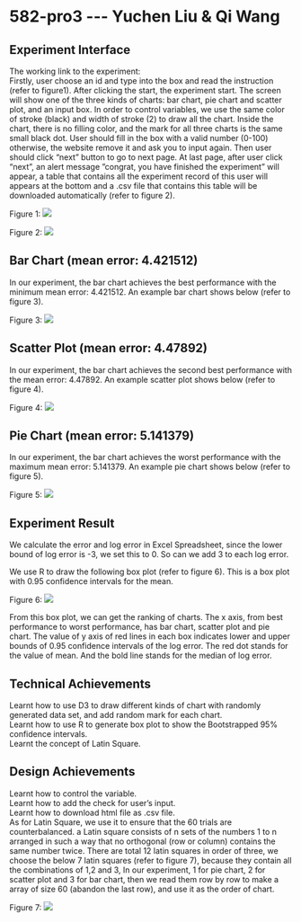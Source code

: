 # 582-pro3 --- Yuchen Liu & Qi Wang

## Experiment Interface  
The working link to the experiment:   
Firstly, user choose an id and type into the box and read the instruction (refer to figure1). After clicking the start, the experiment start. The screen will show one of the three kinds of charts: bar chart, pie chart and scatter plot, and an input box. In order to control variables, we use the same color of stroke (black) and width of stroke (2) to draw all the chart. Inside the chart, there is no filling color, and the mark for all three charts is the same small black dot. User should fill in the box with a valid number (0-100) otherwise, the website remove it and ask you to input again. Then user should click “next” button to go to next page. At last page, after user click “next”, an alert message ”congrat, you have finished the experiment” will appear, a table that contains all the experiment record of this user will appears at the bottom and a .csv file that contains this table will be downloaded automatically (refer to figure 2).  
  
Figure 1: ![](img/experiment-0.png)     
  
Figure 2: ![](img/resultPage.png)   
  
## Bar Chart (mean error: 4.421512)  
In our experiment, the bar chart achieves the best performance with the minimum mean error: 4.421512. An example bar chart shows below (refer to figure 3).  
  
Figure 3: ![](img/experiment-2.png)  
  
## Scatter Plot (mean error: 4.47892)  
In our experiment, the bar chart achieves the second best performance with the mean error: 4.47892. An example scatter plot shows below (refer to figure 4).  
  
Figure 4: ![](img/experiment-3.png) 
  
## Pie Chart (mean error:  5.141379)
In our experiment, the bar chart achieves the worst performance with the maximum mean error: 5.141379. An example pie chart shows below (refer to figure 5).  
  
Figure 5: ![](img/experiment-1.png)  
  
## Experiment Result  
We calculate the error and log error in Excel Spreadsheet, since the lower bound of log error is -3, we set this to 0. So can we add 3 to each log error.  
  
We use R to draw the following box plot (refer to figure 6). This is a box plot with 0.95 confidence intervals for the mean.  
  
Figure 6: ![](img/bootstrap.png)  
  
From this box plot, we can get the ranking of charts. The x axis, from best performance to worst performance, has bar chart, scatter plot and pie chart. The  value of y axis of red lines in each box indicates lower and upper bounds of 0.95 confidence intervals of the log error. The red dot stands for the value of mean. And the bold line stands for the median of log error.  
   
## Technical Achievements 
Learnt how to use D3 to draw different kinds of chart with randomly generated data set, and add random mark for each chart.  
Learnt how to use R to generate box plot to show the Bootstrapped 95\% confidence intervals.  
Learnt the concept of Latin Square.  
    
## Design Achievements   
Learnt how to control the variable.  
Learnt how to add the check for user’s input.  
Learnt how to download html file as .csv file.  
As for Latin Square, we use it to ensure that the 60 trials are counterbalanced. a Latin square consists of n sets of the numbers 1 to n arranged in such a way that no orthogonal (row or column) contains the same number twice. There are total 12 latin squares in order of three, we choose the below 7 latin squares (refer to figure 7), because they contain all the combinations of 1,2 and 3, In our experiment, 1 for pie chart, 2 for scatter plot and 3 for bar chart, then we read them row by row to make a array of size 60 (abandon the last row), and use it as the order of chart.  

Figure 7: ![](img/Latin_Square.png)  
  





